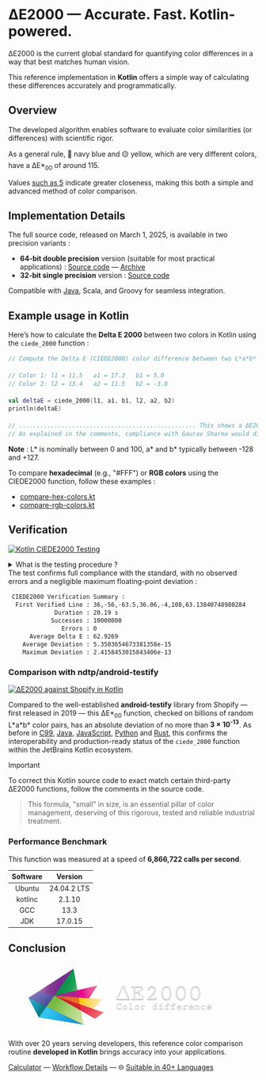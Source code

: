 # ΔE2000 — Accurate. Fast. Kotlin-powered.

ΔE2000 is the current global standard for quantifying color differences in a way that best matches human vision.

This reference implementation in **Kotlin** offers a simple way of calculating these differences accurately and programmatically.

## Overview

The developed algorithm enables software to evaluate color similarities (or differences) with scientific rigor.

As a general rule, 🔵 navy blue and 🟡 yellow, which are very different colors, have a ΔE\*<sub>00</sub> of around 115.

Values [such as 5](https://michel-leonard.github.io/ciede2000-color-matching/de2000-rgb-pairs.html?seq=50&delta-e=5) indicate greater closeness, making this both a simple and advanced method of color comparison.

## Implementation Details

The full source code, released on March 1, 2025, is available in two precision variants :
- **64-bit double precision** version (suitable for most practical applications) : [Source code](../../ciede-2000.kt#L8) — [Archive](https://web.archive.org/https://raw.githubusercontent.com/michel-leonard/ciede2000-color-matching/refs/heads/main/ciede-2000.kt)
- **32-bit single precision** version : [Source code](ciede-2000-single-precision.kt#L15)

Compatible with [Java](../java#δe2000--accurate-fast-java-powered), Scala, and Groovy for seamless integration.

## Example usage in Kotlin

Here’s how to calculate the **Delta E 2000** between two colors in Kotlin using the `ciede_2000` function :
```kt
// Compute the Delta E (CIEDE2000) color difference between two L*a*b* colors in Kotlin

// Color 1: l1 = 11.5   a1 = 17.3   b1 = 5.0
// Color 2: l2 = 13.4   a2 = 11.5   b2 = -3.0

val deltaE = ciede_2000(l1, a1, b1, l2, a2, b2)
println(deltaE)

// .................................................. This shows a ΔE2000 of 7.1298347818
// As explained in the comments, compliance with Gaurav Sharma would display 7.1298482937
```

**Note** : L\* is nominally between 0 and 100, a\* and b\* typically between -128 and +127.

To compare **hexadecimal** (e.g., "#FFF") or **RGB colors** using the CIEDE2000 function, follow these examples :
- [compare-hex-colors.kt](compare-hex-colors.kt#L205)
- [compare-rgb-colors.kt](compare-rgb-colors.kt#L205)

## Verification

[![Kotlin CIEDE2000 Testing](https://github.com/michel-leonard/ciede2000-color-matching/actions/workflows/test-kt.yml/badge.svg)](https://github.com/michel-leonard/ciede2000-color-matching/actions/workflows/test-kt.yml)

<details>
<summary>What is the testing procedure ?</summary>

The [ciede-2000-driver.c](../c/ciede-2000-driver.c) program generates color pairs, and checks the **CIE2000** color differences **measured by Kotlin**, like this :

1.
```sh
if ! command -v kotlinc > /dev/null; then
 wget --quiet --no-check-certificate --timeout=5 --tries=3 https://get.sdkman.io -O- | bash
 printf '%s\n' \
  "sdkman_auto_answer=true" \
  "sdkman_auto_selfupdate=true" > "$HOME/.sdkman/etc/config"
 source "$HOME/.sdkman/bin/sdkman-init.sh"
 sdk install kotlin
fi
```
2. `command -v java > /dev/null || { sudo apt-get update && sudo apt-get install default-jdk; }`
3. `cp tests/kt/ciede-2000-driver.kt exec.kt`
4. `kotlinc exec.kt -include-runtime -d exec.jar`
5. `gcc -std=c99 -Wall -pedantic -O2 -g tests/c/ciede-2000-driver.c -o ciede-2000-driver -lm`
6. `./ciede-2000-driver --generate 10000000 --output-file test-cases.csv`
7. `java -jar exec.jar test-cases.csv | ./ciede-2000-driver`

Where the main files involved are [ciede-2000-driver.kt](ciede-2000-driver.kt#L89) for calculations and [test-kt.yml](../../.github/workflows/test-kt.yml) for automation.
</details>
The test confirms full compliance with the standard, with no observed errors and a negligible maximum floating-point deviation :

```
 CIEDE2000 Verification Summary :
  First Verified Line : 36,-56,-63.5,36.06,-4,108,63.13840748980284
             Duration : 20.19 s
            Successes : 10000000
               Errors : 0
      Average Delta E : 62.9269
    Average Deviation : 5.3503654673381358e-15
    Maximum Deviation : 2.4158453015843406e-13
```

### Comparison with ndtp/android-testify

[![ΔE2000 against Shopify in Kotlin](https://github.com/michel-leonard/ciede2000-color-matching/actions/workflows/vs-shopify.yml/badge.svg)](https://github.com/michel-leonard/ciede2000-color-matching/actions/workflows/vs-shopify.yml)

Compared to the well-established **android-testify** library from Shopify — first released in 2019 — this ΔE\*<sub>00</sub> function, checked on billions of random L\*a\*b\* color pairs, has an absolute deviation of no more than **3 × 10<sup>-13</sup>**. As before in [C99](../c#comparison-with-the-vmaf-c99-library), [Java](../java#comparison-with-the-openimaj), [JavaScript](../js#comparison-with-the-npmchroma-js-library), [Python](../py#comparison-with-the-python-colormath-library) and  [Rust](../rs#comparison-with-the-palette-library), this confirms the interoperability and production-ready status of the `ciede_2000` function within the JetBrains Kotlin ecosystem.

> [!IMPORTANT]
> To correct this Kotlin source code to exact match certain third-party ΔE2000 functions, follow the comments in the source code.

> This formula, "small" in size, is an essential pillar of color management, deserving of this rigorous, tested and reliable industrial treatment.

### Performance Benchmark

This function was measured at a speed of **6,866,722 calls per second**.

| Software | Version |
|:--:|:--:|
| Ubuntu | 24.04.2 LTS |
| kotlinc | 2.1.10 |
| GCC | 13.3 |
| JDK | 17.0.15 |

## Conclusion

![The ΔE*00 equation is very effective at predicting perceived color differences](https://github.com/michel-leonard/ciede2000-color-matching/raw/main/docs/assets/images/logo.jpg)

With over 20 years serving developers, this reference color comparison routine **developed in Kotlin** brings accuracy into your applications.

[Calculator](https://michel-leonard.github.io/ciede2000-color-matching/lab-color-calculator.html?L1=34.9&a1=9.5&b1=14.1&L2=18.9&a2=30.9&b2=-44.5) — [Workflow Details](../../.github/workflows#workflow-details) — 🌐 [Suitable in 40+ Languages](../../#implementations)
